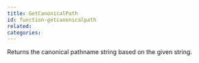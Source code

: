 ```yaml
---
title: GetCanonicalPath
id: function-getcanonicalpath
related:
categories:
---
```


Returns the canonical pathname string based on the given string.
